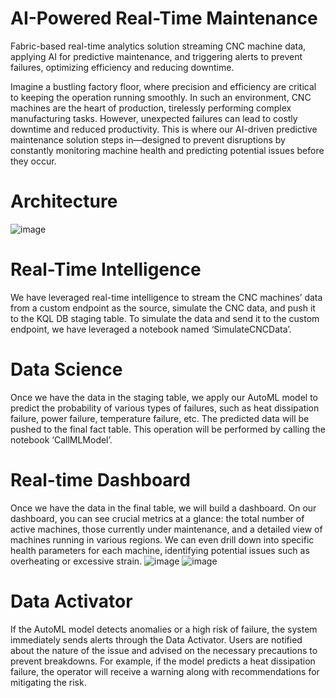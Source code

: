 # AI-Powered Real-Time Maintenance
Fabric-based real-time analytics solution streaming CNC machine data, applying AI for predictive maintenance, and triggering alerts to prevent failures, optimizing efficiency and reducing downtime.

Imagine a bustling factory floor, where precision and efficiency are critical to keeping the operation running smoothly. In such an environment, CNC machines are the heart of production, tirelessly performing complex manufacturing tasks. However, unexpected failures can lead to costly downtime and reduced productivity. This is where our AI-driven predictive maintenance solution steps in—designed to prevent disruptions by constantly monitoring machine health and predicting potential issues before they occur.

# Architecture
![image](https://github.com/user-attachments/assets/1a8f7216-52ec-4903-aeca-df3f817cd9a7)


# Real-Time Intelligence
We have leveraged real-time intelligence to stream the CNC machines’ data from a custom endpoint as the source, simulate the CNC data, and push it to the KQL DB staging table.
To simulate the data and send it to the custom endpoint, we have leveraged a notebook named ‘SimulateCNCData’.

# Data Science
Once we have the data in the staging table, we apply our AutoML model to predict the probability of various types of failures, such as heat dissipation failure, power failure, temperature failure, etc.
The predicted data will be pushed to the final fact table. This operation will be performed by calling the notebook ‘CallMLModel’.

# Real-time Dashboard
Once we have the data in the final table, we will build a dashboard. On our dashboard, you can see crucial metrics at a glance: the total number of active machines, those currently under maintenance, and a detailed view of machines running in various regions. We can even drill down into specific health parameters for each machine, identifying potential issues such as overheating or excessive strain.
 ![image](https://github.com/user-attachments/assets/b2dd2029-1c29-47aa-b15a-71931826432d)
![image](https://github.com/user-attachments/assets/f2e15a50-71bb-4482-ba99-40ca29c53563)


# Data Activator
If the AutoML model detects anomalies or a high risk of failure, the system immediately sends alerts through the Data Activator. Users are notified about the nature of the issue and advised on the necessary precautions to prevent breakdowns. For example, if the model predicts a heat dissipation failure, the operator will receive a warning along with recommendations for mitigating the risk.

